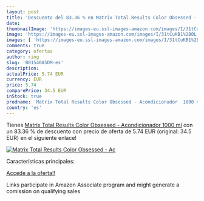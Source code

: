 ```yaml
---
layout: post
title: 'Descuento del 83.36 % en Matrix Total Results Color Obsessed - Ac'
date: 
thumbnailImage: 'https://images-eu.ssl-images-amazon.com/images/I/31tCuKB1%2B0L._SL200_.jpg'
image: 'https://images-eu.ssl-images-amazon.com/images/I/31tCuKB1%2B0L._SL200_.jpg'
images: [ 'https://images-eu.ssl-images-amazon.com/images/I/31tCuKB1%2B0L._SL200_.jpg' ]
comments: true
category: ofertas
author: ring
slug: 'B01540A5DM-es'
description:
actualPrice: 5.74 EUR
currency: EUR
price: 5.74
comparePrice: 34.5 EUR
inStock: true
prodname: 'Matrix Total Results Color Obsessed - Acondicionador  1000 ml'
country: 'es'
---
```


Tienes [Matrix Total Results Color Obsessed - Acondicionador  1000 ml](https://www.amazon.es/dp/B01540A5DM/?tag=tolees-21) con un 83.36 % de descuento con precio de oferta de 5.74 EUR (original: 34.5 EUR) en el siguiente enlace!

[![Matrix Total Results Color Obsessed - Ac](https://images-eu.ssl-images-amazon.com/images/I/31tCuKB1%2B0L._SL200_.jpg)](https://www.amazon.es/dp/B01540A5DM/?tag=tolees-21)

Características principales:


[Accede a la oferta!!](https://www.amazon.es/dp/B01540A5DM/?tag=tolees-21)

Links participate in Amazon Associate program and might generate a comission on qualifying sales


